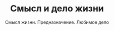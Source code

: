 ---
layout: club
title: Смысл и дело жизни
subtitle: Смысл жизни. Предназначение. Любимое дело
permalink: /spld/
stream: JVMwO-y4hDk
event: https://plus.google.com/events/c79s729l2ulnh1to3bhsio2c6jo
ref: /sense/
buttonTitle: Записаться на тренинг
---